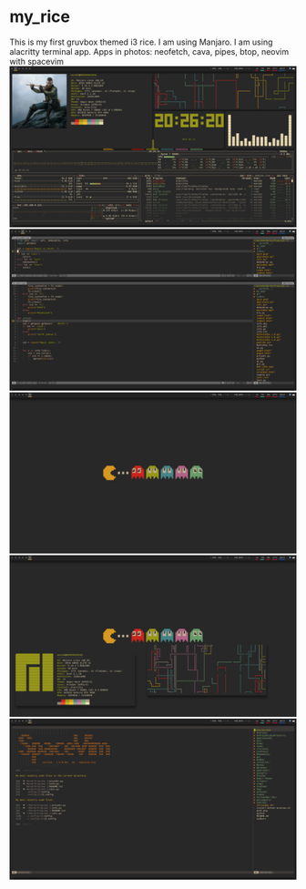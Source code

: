 # my_rice
This is my first gruvbox themed i3 rice. 
I am using Manjaro. 
I am using alacritty terminal app.
Apps in photos: neofetch, cava, pipes, btop, neovim with spacevim
![Photo 1](https://github.com/GDMD69/my_rice/blob/main/photo1.png)
![Photo 1](https://github.com/GDMD69/my_rice/blob/main/photo2.png)
![Photo 1](https://github.com/GDMD69/my_rice/blob/main/photo3.png)
![Photo 1](https://github.com/GDMD69/my_rice/blob/main/photo4.png)
![Photo 1](https://github.com/GDMD69/my_rice/blob/main/photo5.png)
